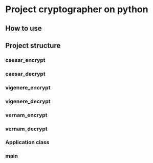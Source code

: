 # Project cryptographer on python

## How to use

## Project structure

### caesar_encrypt

### caesar_decrypt

### vigenere_encrypt

### vigenere_decrypt

### vernam_encrypt

### vernam_decrypt

### Application class

### main



